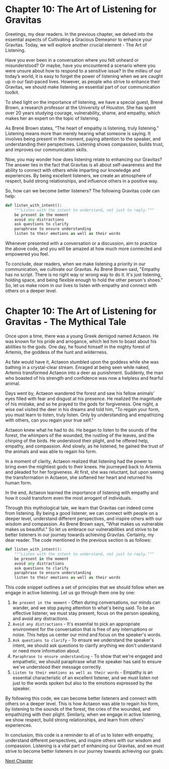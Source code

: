 # Chapter 10: The Art of Listening for Gravitas

Greetings, my dear readers. In the previous chapter, we delved into the essential aspects of Cultivating a Gracious Demeanor to enhance your Gravitas. Today, we will explore another crucial element - The Art of Listening.

Have you ever been in a conversation where you felt unheard or misunderstood? Or maybe, have you encountered a scenario where you were unsure about how to respond to a sensitive issue? In the milieu of our today’s world, it is easy to forget the power of listening when we are caught up in our fast-paced lives. However, as people who strive to enhance their Gravitas, we should make listening an essential part of our communication toolkit.

To shed light on the importance of listening, we have a special guest, Brené Brown, a research professor at the University of Houston. She has spent over 20 years studying courage, vulnerability, shame, and empathy, which makes her an expert on the topic of listening.

As Brené Brown states, “The heart of empathy is listening, truly listening.” Listening means more than merely hearing what someone is saying. It involves being present in the moment, paying attention to the speaker, and understanding their perspectives. Listening shows compassion, builds trust, and improves our communication skills.

Now, you may wonder how does listening relate to enhancing our Gravitas? The answer lies in the fact that Gravitas is all about self-awareness and the ability to connect with others while imparting our knowledge and experiences. By being excellent listeners, we create an atmosphere of respect, build strong relationships, and influence others in a positive way.

So, how can we become better listeners? The following Gravitas code can help:

```python
def listen_with_intent():
    """Listen with the intent to understand, not just to reply."""
    be present in the moment
    avoid any distractions
    ask questions to clarify
    paraphrase to ensure understanding 
    listen to their emotions as well as their words
```
Whenever presented with a conversation or a discussion, aim to practice the above code, and you will be amazed at how much more connected and empowered you feel.

To conclude, dear readers, when we make listening a priority in our communication, we cultivate our Gravitas. As Brené Brown said, "Empathy has no script. There is no right way or wrong way to do it. It's just listening, holding space, and being flexible enough to hold the other person's shoes." So, let us make room in our lives to listen with empathy and connect with others on a deeper level.
# Chapter 10: The Art of Listening for Gravitas - The Mythical Tale

Once upon a time, there was a young Greek demigod named Actaeon. He was known for his pride and arrogance, which led him to boast about his abilities to the gods. One day, he found himself in the mighty forest of Artemis, the goddess of the hunt and wilderness.

As fate would have it, Actaeon stumbled upon the goddess while she was bathing in a crystal-clear stream. Enraged at being seen while naked, Artemis transformed Actaeon into a deer as punishment. Suddenly, the man who boasted of his strength and confidence was now a helpless and fearful animal.

Days went by, Actaeon wandered the forest and saw his fellow animals' eyes filled with fear and disgust at his presence. He realized the magnitude of his mistake, and so he prayed to the gods for forgiveness. One night, a wise owl visited the deer in his dreams and told him, "To regain your form, you must learn to listen, truly listen. Only by understanding and empathizing with others, can you regain your true self."

Actaeon knew what he had to do. He began to listen to the sounds of the forest, the whimpers of the wounded, the rustling of the leaves, and the chirping of the birds. He understood their plight, and he offered help, empathy, and compassion. And slowly, as he listened, he gained the trust of the animals and was able to regain his form.

In a moment of clarity, Actaeon realized that listening had the power to bring even the mightiest gods to their knees. He journeyed back to Artemis and pleaded for her forgiveness. At first, she was reluctant, but upon seeing the transformation in Actaeon, she softened her heart and returned his human form.

In the end, Actaeon learned the importance of listening with empathy and how it could transform even the most arrogant of individuals.

Through this mythological tale, we learn that Gravitas can indeed come from listening. By being a good listener, we can connect with people on a deeper level, understand different perspectives, and inspire others with our wisdom and compassion. As Brené Brown says, "What makes us vulnerable makes us beautiful." So let us embrace our vulnerabilities and strive to be better listeners in our journey towards achieving Gravitas.
Certainly, my dear reader. The code mentioned in the previous section is as follows:

```python
def listen_with_intent():
    """Listen with the intent to understand, not just to reply."""
    be present in the moment
    avoid any distractions
    ask questions to clarify
    paraphrase to ensure understanding 
    listen to their emotions as well as their words
```

This code snippet outlines a set of principles that we should follow when we engage in active listening. Let us go through them one by one:

1. `Be present in the moment` - Often during conversations, our minds can wander, and we stop paying attention to what's being said. To be an effective listener, we must stay present, focus on the person speaking, and avoid any distractions.
2. `Avoid any distractions` - It's essential to pick an appropriate environment for the conversation that is free of any interruptions or noise. This helps us center our mind and focus on the speaker's words.
3. `Ask questions to clarify` - To ensure we understand the speaker's intent, we should ask questions to clarify anything we don't understand or need more information about.
4. `Paraphrase to ensure understanding` - To show that we're engaged and empathetic, we should paraphrase what the speaker has said to ensure we've understood their message correctly.
5. `Listen to their emotions as well as their words` - Empathy is an essential characteristic of an excellent listener, and we must listen not just to the words spoken but also to the emotions expressed by the speaker.

By following this code, we can become better listeners and connect with others on a deeper level. This is how Actaeon was able to regain his form, by listening to the sounds of the forest, the cries of the wounded, and empathizing with their plight. Similarly, when we engage in active listening, we show respect, build strong relationships, and learn from others' experiences.

In conclusion, this code is a reminder to all of us to listen with empathy, understand different perspectives, and inspire others with our wisdom and compassion. Listening is a vital part of enhancing our Gravitas, and we must strive to become better listeners in our journey towards achieving our goals.


[Next Chapter](11_Chapter11.md)